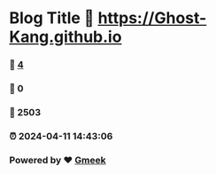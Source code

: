 # Blog Title :link: https://Ghost-Kang.github.io 
### :page_facing_up: [4](https://Ghost-Kang.github.io/tag.html) 
### :speech_balloon: 0 
### :hibiscus: 2503 
### :alarm_clock: 2024-04-11 14:43:06 
### Powered by :heart: [Gmeek](https://github.com/Meekdai/Gmeek)
